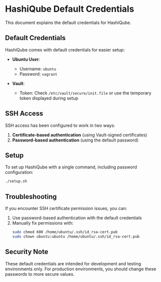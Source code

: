 # HashiQube Default Credentials

This document explains the default credentials for HashiQube.

## Default Credentials

HashiQube comes with default credentials for easier setup:

- **Ubuntu User**:
  - Username: `ubuntu`
  - Password: `vagrant`

- **Vault**:
  - Token: Check `/etc/vault/secure/init.file` or use the temporary token displayed during setup

## SSH Access

SSH access has been configured to work in two ways:

1. **Certificate-based authentication** (using Vault-signed certificates)
2. **Password-based authentication** (using the default password)

## Setup

To set up HashiQube with a single command, including password configuration:

```bash
./setup.sh
```

## Troubleshooting

If you encounter SSH certificate permission issues, you can:

1. Use password-based authentication with the default credentials
2. Manually fix permissions with:
   ```bash
   sudo chmod 600 /home/ubuntu/.ssh/id_rsa-cert.pub
   sudo chown ubuntu:ubuntu /home/ubuntu/.ssh/id_rsa-cert.pub
   ```

## Security Note

These default credentials are intended for development and testing environments only. 
For production environments, you should change these passwords to more secure values.
